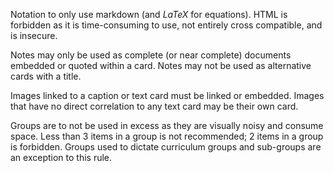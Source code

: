 Notation to only use markdown (and $LaTeX$ for equations). HTML is forbidden as it is time-consuming to use, not entirely cross compatible, and is insecure. 

Notes may only be used as complete (or near complete) documents embedded or quoted within a card. Notes may not be used as alternative cards with a title. 

Images linked to a caption or text card must be linked or embedded. Images that have no direct correlation to any text card may be their own card. 

Groups are to not be used in excess as they are visually noisy and consume space. Less than 3 items in a group is not recommended; 2 items in a group is forbidden. Groups used to dictate curriculum groups and sub-groups are an exception to this rule. 